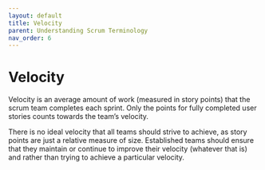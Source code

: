 ```yaml
---
layout: default
title: Velocity
parent: Understanding Scrum Terminology
nav_order: 6
---
```


# Velocity
Velocity is an average amount of work (measured in story points) that the scrum team completes each sprint. Only the points for fully completed user stories 
counts towards the team’s velocity. 

There is no ideal velocity that all teams should strive to achieve, as story points are just a relative measure of size. Established teams should ensure 
that they maintain or continue to improve their velocity (whatever that is) and rather than trying to achieve a particular velocity.
